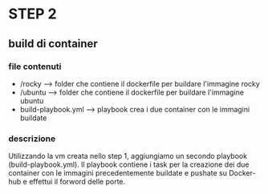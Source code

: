 # STEP 2

## build di container

### file contenuti

- /rocky --> folder che contiene il dockerfile per buildare l'immagine rocky
- /ubuntu --> folder che contiene il dockerfile per buildare l'immagine ubuntu
- build-playbook.yml --> playbook crea i due container con le immagini buildate

### descrizione

Utilizzando la vm creata nello step 1, aggiungiamo un secondo playbook (build-playbook.yml).
Il playbook contiene i task per la creazione dei due container con le immagini precedentemente buildate e pushate su Docker-hub e effettui il forword delle porte.
